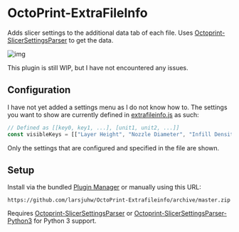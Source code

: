 # OctoPrint-ExtraFileInfo
Adds slicer settings to the additional data tab of each file. Uses [Octoprint-SlicerSettingsParser](https://github.com/tjjfvi/OctoPrint-SlicerSettingsParser) to get the data.

![img](https://user-images.githubusercontent.com/39745476/166110980-ca65be31-cba5-4fcd-aba4-c384fdc39366.png)

This plugin is still WIP, but I have not encountered any issues.

## Configuration

I have not yet added a settings menu as I do not know how to. The settings you want to show are currently defined in [extrafileinfo.js](octoprint_extrafileinfo/static/js/extrafileinfo.js) as such:

```javascript
// Defined as [[key0, key1, ...], [unit1, unit2, ...]]
const visibleKeys = [["Layer Height", "Nozzle Diameter", "Infill Density", "Material Name"], [" mm", " mm", "%", ""]];
```

Only the settings that are configured and specified in the file are shown.

## Setup

Install via the bundled [Plugin Manager](https://docs.octoprint.org/en/master/bundledplugins/pluginmanager.html)
or manually using this URL:

    https://github.com/larsjuhw/OctoPrint-Extrafileinfo/archive/master.zip

Requires [Octoprint-SlicerSettingsParser](https://github.com/tjjfvi/OctoPrint-SlicerSettingsParser) or [Octoprint-SlicerSettingsParser-Python3](https://github.com/Rob4226/OctoPrint-SlicerSettingsParser-Python3) for Python 3 support.